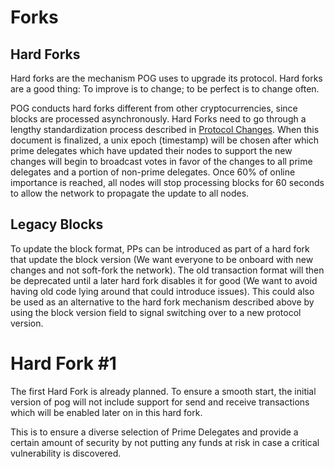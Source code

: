 # Forks

## Hard Forks

Hard forks are the mechanism POG uses to upgrade its protocol. Hard forks are a good thing: To improve is to change; to be perfect is to change often.

POG conducts hard forks different from other cryptocurrencies, since blocks are processed asynchronously.
Hard Forks need to go through a lengthy standardization process described in [Protocol Changes](./protocol-changes.md). When this document is finalized, a unix epoch (timestamp) will be chosen after which prime delegates which have updated their nodes to support the new changes will begin to broadcast votes in favor of the changes to all prime delegates and a portion of non-prime delegates. Once 60% of online importance is reached, all nodes will stop processing blocks for 60 seconds to allow the network to propagate the update to all nodes.

## Legacy Blocks

To update the block format, PPs can be introduced as part of a hard fork that update the block version (We want everyone to be onboard with new changes and not soft-fork the network). The old transaction format will then be deprecated until a later hard fork disables it for good (We want to avoid having old code lying around that could introduce issues). This could also be used as an alternative to the hard fork mechanism described above by using the block version field to signal switching over to a new protocol version.

# Hard Fork #1

The first Hard Fork is already planned. To ensure a smooth start, the initial version of pog will not include support for send and receive transactions which will be enabled later on in this hard fork.

This is to ensure a diverse selection of Prime Delegates and provide a certain amount of security by not putting any funds at risk in case a critical vulnerability is discovered.
